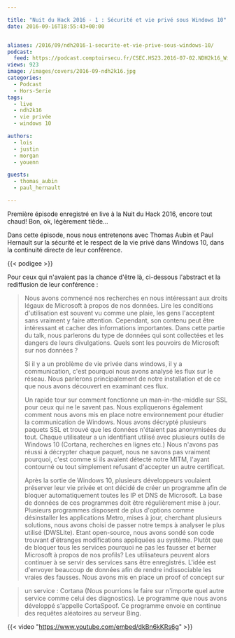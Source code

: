 ```yaml
---

title: "Nuit du Hack 2016 - 1 : Sécurité et vie privé sous Windows 10"
date: 2016-09-16T18:55:43+00:00


aliases: /2016/09/ndh2016-1-securite-et-vie-prive-sous-windows-10/
podcast:
  feed: https://podcast.comptoirsecu.fr/CSEC.HS23.2016-07-02.NDH2k16_Windows10.mp3
views: 923
image: /images/covers/2016-09-ndh2k16.jpg
categories:
  - Podcast
  - Hors-Serie
tags:
  - live
  - ndh2k16
  - vie privée
  - windows 10

authors:
  - lois
  - justin
  - morgan
  - youenn

guests:
  - thomas_aubin
  - paul_hernault

---
```

Première épisode enregistré en live à la Nuit du Hack 2016, encore tout chaud! Bon, ok, légèrement tiède...

Dans cette épisode, nous nous entretenons avec Thomas Aubin et Paul Hernault sur la sécurité et le respect de la vie privé dans Windows 10, dans la continuité directe de leur conférence.

{{< podigee >}}

Pour ceux qui n'avaient pas la chance d'être là, ci-dessous l'abstract et la rediffusion de leur conférence :

> Nous avons commencé nos recherches en nous intéressant aux droits légaux de Microsoft à propos de nos données. Lire les conditions d'utilisation est souvent vu comme une plaie, les gens l'acceptent sans vraiment y faire attention. Cependant, son contenu peut être intéressant et cacher des informations importantes. Dans cette partie du talk, nous parlerons du type de données qui sont collectées et les dangers de leurs divulgations. Quels sont les pouvoirs de Microsoft sur nos données ?
>
> Si il y a un problème de vie privée dans windows, il y a communication, c'est pourquoi nous avons analysé les flux sur le réseau. Nous parlerons principalement de notre installation et de ce que nous avons découvert en examinant ces flux.
>
> Un rapide tour sur comment fonctionne un man-in-the-middle sur SSL pour ceux qui ne le savent pas. Nous expliquerons également comment nous avons mis en place notre environnement pour étudier la communication de Windows. Nous avons décrypté plusieurs paquets SSL et trouvé que les données n'étaient pas anonymisées du tout. Chaque utilisateur a un identifiant utilisé avec plusieurs outils de Windows 10 (Cortana, recherches en lignes etc.) Nous n'avons pas réussi à décrypter chaque paquet, nous ne savons pas vraiment pourquoi, c'est comme si ils avaient détecté notre MITM, l'ayant contourné ou tout simplement refusant d'accepter un autre certificat.
>
> Après la sortie de Windows 10, plusieurs développeurs voulaient préserver leur vie privée et ont décidé de créer un programme afin de bloquer automatiquement toutes les IP et DNS de Microsoft. La base de données de ces programmes doit être régulièrement mise à jour. Plusieurs programmes disposent de plus d'options comme désinstaller les applications Metro, mises à jour, cherchant plusieurs solutions, nous avons choisi de passer notre temps à analyser le plus utilisé (DWSLite). Etant open-source, nous avons sondé son code trouvant d'étranges modifications appliquées au système. Plutôt que de bloquer tous les services pourquoi ne pas les fausser et berner Microsoft à propos de nos profils? Les utilisateurs peuvent alors continuer à se servir des services sans être enregistrés. L'idée est d'envoyer beaucoup de données afin de rendre indissociable les vraies des fausses. Nous avons mis en place un proof of concept sur

> un service : Cortana (Nous pourrions le faire sur n'importe quel autre service comme celui des diagnostics). Le programme que nous avons développé s'appelle CortaSpoof. Ce programme envoie en continue des requêtes aléatoires au serveur Bing.

{{< video "https://www.youtube.com/embed/dkBn6kKRs6g" >}}
